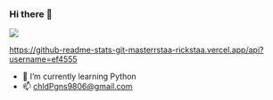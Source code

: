 ### Hi there 👋

<img src="https://img.shields.io/badge/Python-3766AB?style=flat-square&logo=Python&logoColor=white"/></a>

https://github-readme-stats-git-masterrstaa-rickstaa.vercel.app/api?username=ef4555
- 🌱 I’m currently learning Python
- 📫 chldPgns9806@gmail.com


